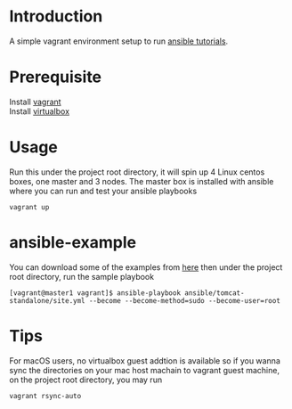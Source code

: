 # Introduction
A simple vagrant environment setup to run [ansible tutorials](https://docs.ansible.com/ansible/latest/user_guide/playbooks_best_practices.html#playbooks-best-practices). <br/>

# Prerequisite  
Install [vagrant](https://www.vagrantup.com/downloads.html) <br/>
Install [virtualbox](https://www.virtualbox.org/wiki/Downloads)

# Usage
Run this under the project root directory, it will spin up 4 Linux centos boxes, one master and 3 nodes. The master box is installed with ansible where you can run and test your ansible playbooks
```
vagrant up
``` 

# ansible-example
You can download some of the examples from [here](https://github.com/ansible/ansible-examples) then under the project root directory, run the sample playbook
```
[vagrant@master1 vagrant]$ ansible-playbook ansible/tomcat-standalone/site.yml --become --become-method=sudo --become-user=root
```

# Tips
For macOS users, no virtualbox guest addtion is available so if you wanna sync the directories on your mac host machain to vagrant guest machine, on the project root directory, you may run
```
vagrant rsync-auto
```
